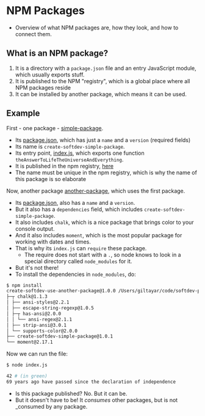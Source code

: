 # NPM Packages

* Overview of what NPM packages are, how they look, and how to connect them.

## What is an NPM package?

1. It is a directory with a `package.json` file and an entry JavaScript module, which usually exports stuff.
1. It is published to the NPM "registry", which is a global place where all NPM packages reside
1. It can be installed by another package, which means it can be used.

## Example

First - one package - [simple-package](more/simple-package).

* Its [package.json](more/simple-package/package.json), which has just a `name` and a `version` (required fields)
* Its name is `create-softdev-simple-package`.
* Its entry point, [index.js](more/simple-package/index.js), which exports
  one function `theAnswerToLifeTheUniverseAndEverything`.
* It is published in the npm registry, [here](https://www.npmjs.com/package/create-softdev-simple-package)
* The name must be unique in the npm registry, which is why the name of this package is so elaborate

Now, another package [another-package](more/another-package), which uses the first package.

* Its [package.json](more/another-package/package.json), also has a `name` and a `version`.
* But it also has a `dependencies` field, which includes `create-softdev-simple-package`.
* It also includes `chalk`, which is a nice package that brings color to your console output.
* And it also includes `moment`, which is the most popular package for working with dates and times.
* That is why its `index.js` can `require` these package.
  * The require does not start with a `.`, so node knows to look in a special directory called `node_modules`
    for it.
* But it's not there!
* To install the dependencies in `node_modules`, do:

```sh
$ npm install
create-softdev-use-another-package@1.0.0 /Users/giltayar/code/softdev-program/modules/17-NPM/more/another-package
├─┬ chalk@1.1.3
│ ├── ansi-styles@2.2.1
│ ├── escape-string-regexp@1.0.5
│ ├─┬ has-ansi@2.0.0
│ │ └── ansi-regex@2.1.1
│ ├── strip-ansi@3.0.1
│ └── supports-color@2.0.0
├── create-softdev-simple-package@1.0.1
└── moment@2.17.1
```

Now we can run the file:

```sh
$ node index.js

42 # (in green)
69 years ago have passed since the declaration of independence
```

* Is this package published? No. But it can be.
* But it doesn't have to be! It _consumes_ other packages, but is not _consumed by any package.


